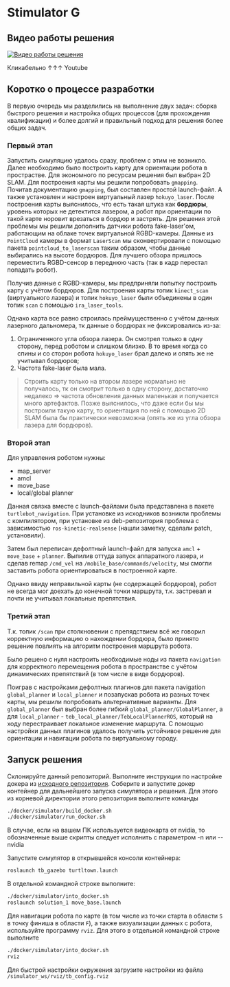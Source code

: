# Stimulator G

## Видео работы решения

[![Видео работы решения](http://img.youtube.com/vi/Bpk09-oP4mI/0.jpg)](http://www.youtube.com/watch?v=Bpk09-oP4mI)

Кликабельно ↑↑↑ Youtube

## Коротко о процессе разработки

В первую очередь мы разделились на выполнение двух задач: сборка быстрого решения и настройка общих процессов (для прохождения квалификации) и более долгий и правильный подход для решения более общих задач.

### Первый этап

Запустить симуляцию удалось сразу, проблем с этим не возникло. Далее необходимо было построить карту для ориентации робота в прострастве. Для экономного по ресурсам решения был выбран 2D SLAM. Для построения карты мы решили попробовать `gmapping`. Почитав документацию `gmapping`, был составлен простой launch-файл. А также установлен и настроен виртуальный лазер `hokuyo_laser`. После построения карты выяснилось, что есть такая штука как **бордюры**, уровень которых не детектится лазером, а робот при ориентации по такой карте норовит врезаться в бордюр и застрять. Для решения этой проблемы мы решили дополнить датчики робота fake-laser'ом, работающим на облаке точек виртуальной RGBD-камеры. Данные из `PointCloud` камеры в формат `LaserScan` мы сконвертировали с помощью пакета `pointcloud_to_laserscan` таким образом, чтобы данные выбирались на высоте бордюров. Для лучшего обзора пришлось переместить RGBD-сенсор в переднюю часть (так в кадр перестал попадать робот).

Получив данные с RGBD-камеры, мы предприняли попытку построить карту с учётом бордюров. Для построения карты топик `kinect_scan` (виртуального лазера) и топик `hokuyo_laser` были объединены в один топик `scan` с помощью `ira_laser_tools`.

Однако карта все равно строилась преймущественно с учётом данных лазерного дальномера, тк данные о бордюрах не фиксировались из-за:

1. Ограниченного угла обзора лазера. Он смотрел только в одну сторону, перед роботом и слишком близко. В то время когда со спины и со сторон робота `hokuyo_laser` брал далеко и опять же не учитывал бордюров;
2. Частота fake-laser была мала.

> Строить карту только на втором лазере нормально не получалось, тк он смотрит только в одну сторону, достаточно недалеко => частота обновления данных маленькая и получается много артефактов.
Позже выяснилось, что даже если бы мы построили такую карту, то ориентация по ней с помощью 2D SLAM была бы практически невозможна (опять же из угла обзора лазера для бордюров).

### Второй этап

Для управления роботом нужны:

* map_server
* amcl
* move_base
* local/global planner

Данная связка вместе с launch-файлами была представлена в пакете `turtlebot_navigation`. При установке из исходников возникли проблемы с компилятором, при установке из deb-репозитория проблема с зависимостью `ros-kinetic-realsense` (нашли заметку, сделали patch, установили).

Затем был переписан дефолтный launch-файл для запуска `amcl` + `move_base` + `planner`. Выпилив оттуда запуск аппаратного лазера, и сделав remap `/cmd_vel` на `/mobile_base/commands/velocity`, мы смогли заставить робота ориентироваться в построенной карте.

Однако ввиду неправильной карты (не содержащей бордюров), робот не всегда мог доехать до конечной точки маршрута, т.к. застревал и почти не учитывал локальные препятствия.

### Третий этап

Т.к. топик `/scan` при столкновении с препядствием всё же говорил корректную информацию о нахождении бордюра, было принято решение повлиять на алгоритм построения маршрута робота.

Было решено с нуля настроить необходимые ноды из пакета `navigation` для корректного перемещения робота в пространстве с учётом динамических препятствий (в том числе в виде бордюров).

Поиграв с настройками дефолтных плагинов для пакета navigation `global_planner` и `local_planner` и позапускав робота из разных точек карты, мы решили попробовать альтернативные варианты. Для `global_planner` был выбран более гибкий `global_planner/GlobalPlanner`, а для `local_planner` - `teb_local_planner/TebLocalPlannerROS`, который на ходу перестраивает локальное изменение маршрута. С помощью настройки данных плагинов удалось получить устойчивое решение для ориентации и навигации робота по виртуальному городу.

## Запуск решения

Склонируйте данный репозиторий. Выполните инструкции по настройке докера из [исходного репозитория](https://gitlab.com/starline/hackathon_kobuki##установка-требуемого-по-1). Соберите и запустите докер контейнер для дальнейшего запуска симулятора и решения. Для этого из корневой директории этого репозитория выполните команды

``` cmd
./docker/simulator/build_docker.sh
./docker/simulator/run_docker.sh
```

В случае, если на вашем ПК используется видеокарта от nvidia, то обозначенные выше скрипты следует исполнить с параметром -n или --nvidia

Запустите симулятор в открывшейся консоли контейнера:

``` cmd
roslaunch tb_gazebo turtltown.launch
```

В отдельной командной строке выполните:

``` cmd
./docker/simulator/into_docker.sh
roslaunch solution_1 move_base.launch
```

Для навигации робота по карте (в том числе из точки старта в области `S` в точку финиша в области `F`), а также визуализации данных с робота, используйте программу `rviz`. Для этого в отдельной командной строке выполните

``` cmd
./docker/simulator/into_docker.sh
rviz
```

Для быстрой настройки окружения загрузите настройки из файла `/simulator_ws/rviz/tb_config.rviz`
